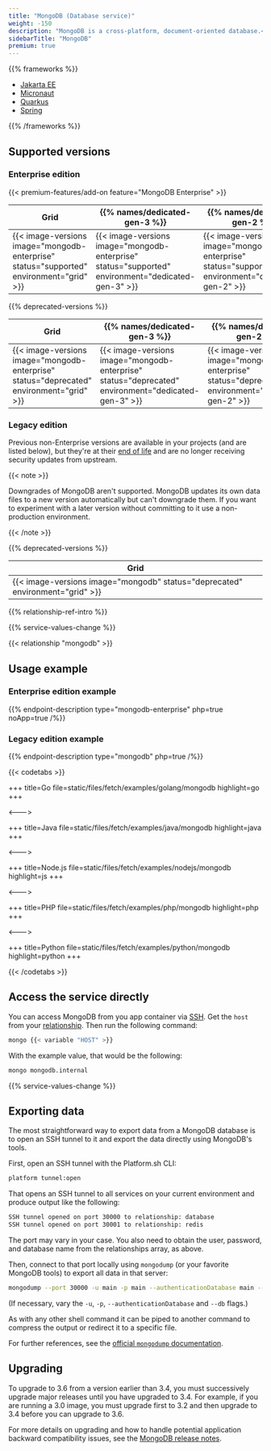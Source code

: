 ```yaml
---
title: "MongoDB (Database service)"
weight: -150
description: "MongoDB is a cross-platform, document-oriented database.<br><br>For more information on using MongoDB, see <a href=\"https://docs.mongodb.com/manual/\">MongoDB's own documentation</a>."
sidebarTitle: "MongoDB"
premium: true
---
```


{{% frameworks %}}

- [Jakarta EE](../guides/jakarta/deploy.md#mongodb)
- [Micronaut](../guides/micronaut/mongodb.md)
- [Quarkus](../guides/quarkus/mongodb.md)
- [Spring](../guides/spring/mongodb.md)

{{% /frameworks %}}

## Supported versions

### Enterprise edition

{{< premium-features/add-on feature="MongoDB Enterprise" >}}

| Grid | {{% names/dedicated-gen-3 %}} | {{% names/dedicated-gen-2 %}} |
|------|-------------------------------|------------------------------ |
|  {{< image-versions image="mongodb-enterprise" status="supported" environment="grid" >}} | {{< image-versions image="mongodb-enterprise" status="supported" environment="dedicated-gen-3" >}} | {{< image-versions image="mongodb-enterprise" status="supported" environment="dedicated-gen-2" >}} |

{{% deprecated-versions %}}

| Grid | {{% names/dedicated-gen-3 %}} | {{% names/dedicated-gen-2 %}} |
|------|-------------------------------|------------------------------ |
|  {{< image-versions image="mongodb-enterprise" status="deprecated" environment="grid" >}} | {{< image-versions image="mongodb-enterprise" status="deprecated" environment="dedicated-gen-3" >}} | {{< image-versions image="mongodb-enterprise" status="deprecated" environment="dedicated-gen-2" >}} |

### Legacy edition

Previous non-Enterprise versions are available in your projects (and are listed below),
but they're at their [end of life](https://www.mongodb.com/support-policy/legacy)
and are no longer receiving security updates from upstream.

{{< note >}}

Downgrades of MongoDB aren't supported.
MongoDB updates its own data files to a new version automatically but can't downgrade them.
If you want to experiment with a later version without committing to it use a non-production environment.

{{< /note >}}

{{% deprecated-versions %}}

| **Grid** |
|----------------------------------|
|  {{< image-versions image="mongodb" status="deprecated" environment="grid" >}} |

{{% relationship-ref-intro %}}

{{% service-values-change %}}

{{< relationship "mongodb" >}}

## Usage example

### Enterprise edition example

{{% endpoint-description type="mongodb-enterprise" php=true noApp=true /%}}

### Legacy edition example

{{% endpoint-description type="mongodb" php=true /%}}

{{< codetabs >}}

+++
title=Go
file=static/files/fetch/examples/golang/mongodb
highlight=go
+++

<--->

+++
title=Java
file=static/files/fetch/examples/java/mongodb
highlight=java
+++

<--->

+++
title=Node.js
file=static/files/fetch/examples/nodejs/mongodb
highlight=js
+++

<--->

+++
title=PHP
file=static/files/fetch/examples/php/mongodb
highlight=php
+++

<--->

+++
title=Python
file=static/files/fetch/examples/python/mongodb
highlight=python
+++

{{< /codetabs >}}

## Access the service directly

You can access MongoDB from you app container via [SSH](../development/ssh/_index.md).
Get the `host` from your [relationship](#relationship-reference).
Then run the following command:

```bash
mongo {{< variable "HOST" >}}
```

With the example value, that would be the following:

```bash
mongo mongodb.internal
```

{{% service-values-change %}}

## Exporting data

The most straightforward way to export data from a MongoDB database is to open an SSH tunnel to it
and export the data directly using MongoDB's tools.

First, open an SSH tunnel with the Platform.sh CLI:

```bash
platform tunnel:open
```

That opens an SSH tunnel to all services on your current environment and produce output like the following:

```bash
SSH tunnel opened on port 30000 to relationship: database
SSH tunnel opened on port 30001 to relationship: redis
```

The port may vary in your case.
You also need to obtain the user, password, and database name from the relationships array, as above.

Then, connect to that port locally using `mongodump` (or your favorite MongoDB tools) to export all data in that server:

```bash
mongodump --port 30000 -u main -p main --authenticationDatabase main --db main
```

(If necessary, vary the `-u`, `-p`, `--authenticationDatabase` and `--db` flags.)

As with any other shell command it can be piped to another command to compress the output or redirect it to a specific file.

For further references, see the [official `mongodump` documentation](https://docs.mongodb.com/database-tools/mongodump/).

## Upgrading

To upgrade to 3.6 from a version earlier than 3.4, you must successively upgrade major releases until you have upgraded to 3.4.
For example, if you are running a 3.0 image, you must upgrade first to 3.2 and then upgrade to 3.4 before you can upgrade to 3.6.

For more details on upgrading and how to handle potential application backward compatibility issues,
see the [MongoDB release notes](https://docs.mongodb.com/manual/release-notes).
